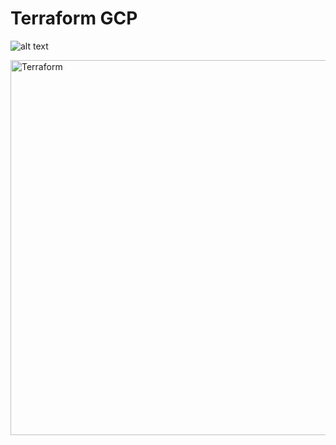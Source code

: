 # Terraform GCP


![alt text](https://www.terraform.io/assets/images/og-image-8b3e4f7d.png)

<img alt="Terraform" src="https://cdn.rawgit.com/hashicorp/terraform-website/master/content/source/assets/images/logo-hashicorp.svg" width="600px">
